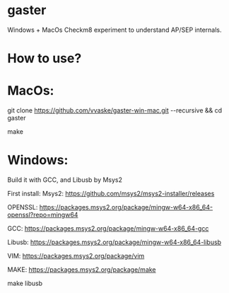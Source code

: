 # gaster
Windows + MacOs Checkm8 experiment to understand AP/SEP internals. 

# How to use?

# MacOs:
git clone https://github.com/vvaske/gaster-win-mac.git --recursive && cd gaster

make 

# Windows:
Build it with GCC, and Libusb by Msys2

First install:
Msys2: https://github.com/msys2/msys2-installer/releases

OPENSSL: https://packages.msys2.org/package/mingw-w64-x86_64-openssl?repo=mingw64

GCC: https://packages.msys2.org/package/mingw-w64-x86_64-gcc

Libusb: https://packages.msys2.org/package/mingw-w64-x86_64-libusb

VIM: https://packages.msys2.org/package/vim

MAKE: https://packages.msys2.org/package/make

make libusb
